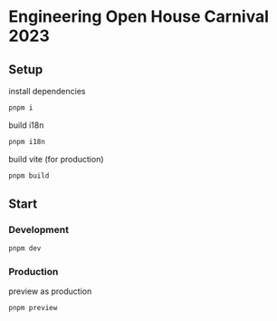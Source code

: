 # Engineering Open House Carnival 2023

## Setup
install dependencies
```sh
pnpm i
```

build i18n
```sh
pnpm i18n
```

build vite (for production)
```sh
pnpm build
```

## Start
### Development
```sh
pnpm dev
```

### Production
preview as production
```sh
pnpm preview
```